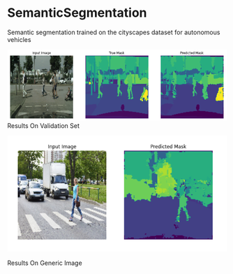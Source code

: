 # SemanticSegmentation
Semantic segmentation trained on the cityscapes dataset for autonomous vehicles

![GitHub Logo](/Results_Validation.png)
Results On Validation Set

![GitHub Logo](/Results_Generic.png)

Results On Generic Image
